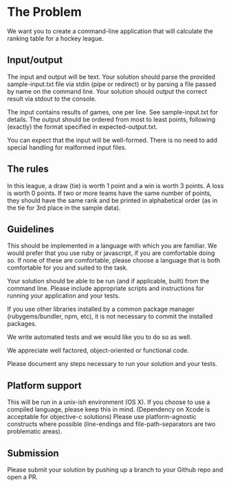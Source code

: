 The Problem
===========
We want you to create a command-line application that will calculate the
ranking table for a hockey league.

Input/output
------------
The input and output will be text. Your solution should parse the provided
sample-input.txt file via stdin (pipe or redirect) or by parsing a file passed
by name on the command line. Your solution should output the correct result via
stdout to the console.

The input contains results of games, one per line. See sample-input.txt for
details. The output should be ordered from most to least points, following
(exactly) the format specified in expected-output.txt.

You can expect that the input will be well-formed. There is no need to add
special handling for malformed input files.

The rules
---------
In this league, a draw (tie) is worth 1 point and a win is worth 3 points. A
loss is worth 0 points. If two or more teams have the same number of points,
they should have the same rank and be printed in alphabetical order (as in the
tie for 3rd place in the sample data).

Guidelines
-----------
This should be implemented in a language with which you are familiar. We would
prefer that you use ruby or javascript, if you are comfortable doing so. If none
of these are comfortable, please choose a language that is both comfortable for
you and suited to the task.

Your solution should be able to be run (and if applicable, built) from the
command line. Please include appropriate scripts and instructions for
running your application and your tests.

If you use other libraries installed by a common package manager
(rubygems/bundler, npm, etc), it is not necessary to commit the
installed packages.

We write automated tests and we would like you to do so as well.

We appreciate well factored, object-oriented or functional code.

Please document any steps necessary to run your solution and your tests.

Platform support
----------------
This will be run in a unix-ish environment (OS X). If you choose to use a
compiled language, please keep this in mind. (Dependency on Xcode is acceptable
for objective-c solutions) Please use platform-agnostic constructs where
possible (line-endings and file-path-separators are two problematic areas).

Submission
----------
Please submit your solution by pushing up a branch to your Github repo and open a PR. 

